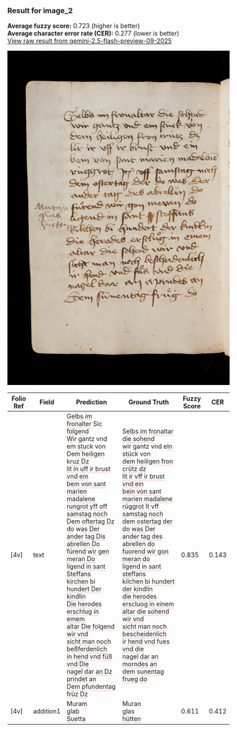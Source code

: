 ### Result for image_2
**Average fuzzy score:** 0.723 (higher is better)<br>**Average character error rate (CER):** 0.277 (lower is better)<br>[View raw result from gemini-2.5-flash-preview-09-2025](https://github.com/RISE-UNIBAS/humanities_data_benchmark/blob/main/results/2025-10-24/T0287/request_T0287_image_2.json)

<img src="https://github.com/RISE-UNIBAS/humanities_data_benchmark/blob/main/benchmarks/medieval_manuscripts/images/image_2.jpg?raw=true" alt="image_2" width="800px">

<style>
.diff { text-decoration: underline; text-decoration-color: #ffcccc; text-decoration-style: wavy; }
</style>

| Folio Ref | Field | Prediction | Ground Truth | Fuzzy Score | CER |
|-----------|-------|------------|--------------|-------------|-----|
| [4v] | text | <span class="diff">Gelbs im fronalter </span>S<span class="diff">ic folgend<br>W</span>ir gantz vnd e<span class="diff">m stu</span>ck von<br>De<span class="diff">m heiligen</span> k<span class="diff">ruz Dz<br>lit in uff ir brust vnd em<br>bem von sant marien madalene<br>rungrot yff off samstag noch<br>Dem oftertag Dz do</span> w<span class="diff">as Der<br>ander tag Dis abrellen Do<br>fürend wir gen meran Do<br>ligend in sant Steffans<br>kirchen bi hundert Der kindlin<br>Die herodes erschlug in emem<br>altar Die folgend wir vnd<br>sicht man noch beßferdenlich<br>in hend vnd füß vnd Die<br>nagel dar an Dz prindet an<br>Dem pfundentag früz Dz</span> | S<span class="diff">elbs im fronaltar die sohend<br> w</span>ir gantz vnd e<span class="diff">in stü</span>ck von<br><span class="diff"> dem heiligen fron crütz dz<br> lit ir vff ir brust vnd ein<br> bein von sant marien madalene<br> rüggrot It vff samstag noch<br> dem ostertag der do was </span>De<span class="diff">r<br> ander tag des abrellen do<br> fuorend wir gon meran do<br> ligend in sant steffans<br></span> k<span class="diff">ilchen bi hundert der kindlin<br> die herodes erscluog in einem<br> altar die sohend</span> w<span class="diff">ir vnd<br> sicht man noch bescheidenlich<br> ir hend vnd fues vnd die<br> nagel dar an morndes an<br> dem sunentag frueg do</span> | 0.835 | 0.143 |
| [4v] | addition1 | Mura<span class="diff">m</span><br>gla<span class="diff">b</span><br><span class="diff">Sue</span>tt<span class="diff">a</span> | Mura<span class="diff">n</span><br><span class="diff"> </span>gla<span class="diff">s</span><br><span class="diff"> hü</span>tt<span class="diff">en</span> | 0.611 | 0.412 |
